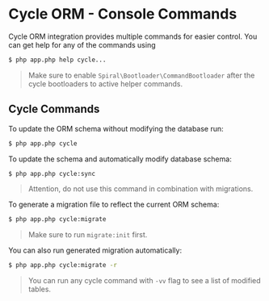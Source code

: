 # Cycle ORM - Console Commands
Cycle ORM integration provides multiple commands for easier control. You can get help for any of the commands using

```bash
$ php app.php help cycle...
```

> Make sure to enable `Spiral\Bootloader\CommandBootloader` after the cycle bootloaders to active helper commands.

## Cycle Commands
To update the ORM schema without modifying the database run:

```bash
$ php app.php cycle
```

To update the schema and automatically modify database schema:

```bash
$ php app.php cycle:sync
```

> Attention, do not use this command in combination with migrations.

To generate a migration file to reflect the current ORM schema:

```bash
$ php app.php cycle:migrate
```

> Make sure to run `migrate:init` first.

You can also run generated migration automatically:

```bash
$ php app.php cycle:migrate -r
```

> You can run any cycle command with `-vv` flag to see a list of modified tables.

